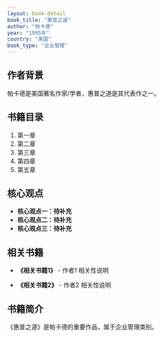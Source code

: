 ```yaml
---
layout: book-detail
book_title: "惠普之道"
author: "帕卡德"
year: "1995年"
country: "美国"
book_type: "企业管理"
---
```


## 作者背景

帕卡德是美国著名作家/学者，惠普之道是其代表作之一。

## 书籍目录

1. 第一章
2. 第二章
3. 第三章
4. 第四章
5. 第五章

## 核心观点

- **核心观点一：待补充**
- **核心观点二：待补充**
- **核心观点三：待补充**

## 相关书籍

- **《相关书籍1》** - 作者1
  相关性说明

- **《相关书籍2》** - 作者2
  相关性说明


## 书籍简介

《惠普之道》是帕卡德的重要作品，属于企业管理类别。
